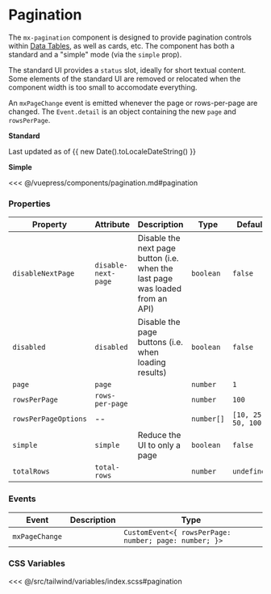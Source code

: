 # Pagination

The `mx-pagination` component is designed to provide pagination controls within [Data Tables](/tables.html), as well as cards, etc. The component has both a standard and a "simple" mode (via the `simple` prop).

The standard UI provides a `status` slot, ideally for short textual content. Some elements of the standard UI are removed or relocated when the component width is too small to accomodate everything.

An `mxPageChange` event is emitted whenever the page or rows-per-page are changed. The `Event.detail` is an object containing the new `page` and `rowsPerPage`.

<!-- #region pagination -->
<section class="mds">
  <div class="space-y-20">
    <p><strong>Standard</strong></p>
    <mx-pagination
      :page="listA.page"
      :rows-per-page="listA.rowsPerPage"
      total-rows="100"
      @mxPageChange="e => listA = e.detail"
    />
    <mx-pagination
      :page="listB.page"
      :rows-per-page="listB.rowsPerPage"
      total-rows="200"
      @mxPageChange="e => listB = e.detail"
    />
    <mx-pagination
      :page="listC.page"
      :rows-per-page="listC.rowsPerPage"
      total-rows="85"
      @mxPageChange="e => listC = e.detail"
    >
    <div slot="status" class="italic">
      Last updated as of {{ new Date().toLocaleDateString() }}
    </div>
    </mx-pagination>
    </div>
</section>
<section class="mds">
  <div class="space-y-20">
    <p><strong>Simple</strong></p>
    <mx-pagination
      simple
      :page="listA.page"
      :rows-per-page="listA.rowsPerPage"
      total-rows="100"
      @mxPageChange="e => listA = e.detail"
    />
    <mx-pagination
      simple
      :page="listB.page"
      :rows-per-page="listB.rowsPerPage"
      total-rows="200"
      @mxPageChange="e => listB = e.detail"
    />
    <mx-pagination
      simple
      :page="listC.page"
      :rows-per-page="listC.rowsPerPage"
      total-rows="85"
      @mxPageChange="e => listC = e.detail"
    />
  </div>
</section>
<!-- #endregion pagination -->

<<< @/vuepress/components/pagination.md#pagination

### Properties

| Property             | Attribute           | Description                                                                   | Type       | Default             |
| -------------------- | ------------------- | ----------------------------------------------------------------------------- | ---------- | ------------------- |
| `disableNextPage`    | `disable-next-page` | Disable the next page button (i.e. when the last page was loaded from an API) | `boolean`  | `false`             |
| `disabled`           | `disabled`          | Disable the page buttons (i.e. when loading results)                          | `boolean`  | `false`             |
| `page`               | `page`              |                                                                               | `number`   | `1`                 |
| `rowsPerPage`        | `rows-per-page`     |                                                                               | `number`   | `100`               |
| `rowsPerPageOptions` | --                  |                                                                               | `number[]` | `[10, 25, 50, 100]` |
| `simple`             | `simple`            | Reduce the UI to only a page                                                  | `boolean`  | `false`             |
| `totalRows`          | `total-rows`        |                                                                               | `number`   | `undefined`         |

### Events

| Event          | Description | Type                                                  |
| -------------- | ----------- | ----------------------------------------------------- |
| `mxPageChange` |             | `CustomEvent<{ rowsPerPage: number; page: number; }>` |

### CSS Variables

<<< @/src/tailwind/variables/index.scss#pagination

<script>
export default {
  data() {
    return {
      listA: {
        page: 1,
        rowsPerPage: 10
      },
      listB: {
        page: 2,
        rowsPerPage: 100
      },
      listC: {
        page: 3,
        rowsPerPage: 10
      },
    }
  }
}
</script>

